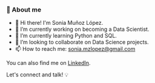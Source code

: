 ### :pencil: About me


<!--
**soniamzlopez/soniamzlopez** is a ✨ _special_ ✨ repository because its `README.md` (this file) appears on your GitHub profile.
-->

- 👋 Hi there! I'm Sonia Muñoz López.
- 🔭 I’m currently working on becoming a Data Scientist.
- 🌱 I’m currently learning Python and SQL.
- 👯 I’m looking to collaborate on Data Science projects.
- 📫 How to reach me: 
        sonia.mzlopez@gmail.com



You can also find me on [LinkedIn](https://www.linkedin.com/in/sonia-munoz-lopez/). 

Let's connect and talk! :bulb:
